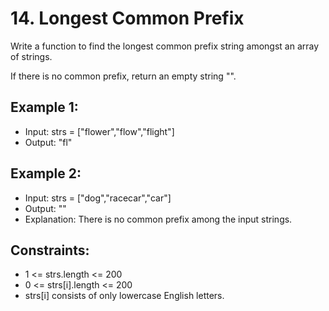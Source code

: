 # 14. Longest Common Prefix

Write a function to find the longest common prefix string amongst an array of strings.

If there is no common prefix, return an empty string "".

## Example 1:

- Input: strs = ["flower","flow","flight"]
- Output: "fl"

## Example 2:

- Input: strs = ["dog","racecar","car"]
- Output: ""
- Explanation: There is no common prefix among the input strings. 

## Constraints:

- 1 <= strs.length <= 200
- 0 <= strs[i].length <= 200
- strs[i] consists of only lowercase English letters.